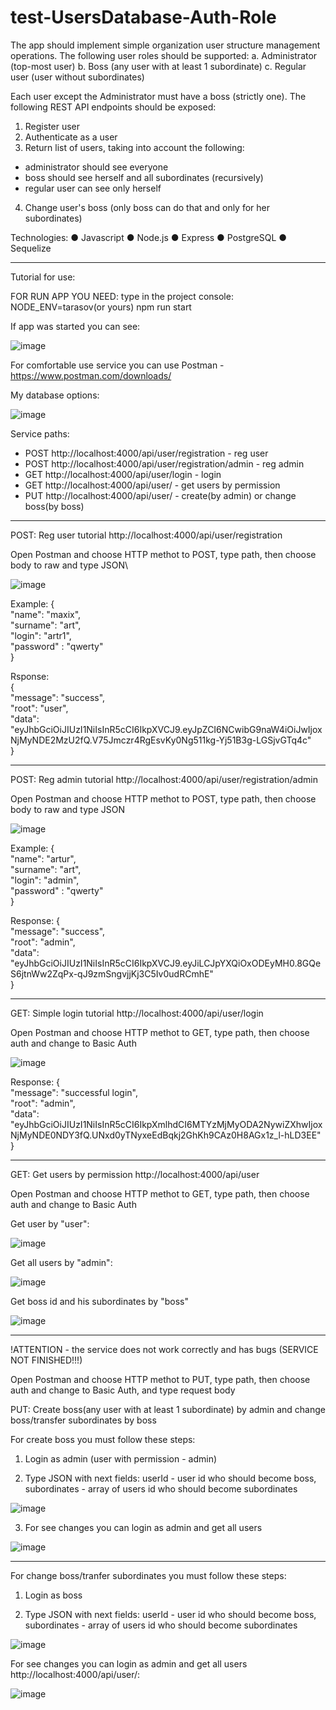 # test-UsersDatabase-Auth-Role

The app should implement simple organization user structure management operations.
The following user roles should be supported:
a. Administrator (top-most user)
b. Boss (any user with at least 1 subordinate)
c. Regular user (user without subordinates)

Each user except the Administrator must have a boss (strictly one).
The following REST API endpoints should be exposed:
1. Register user
2. Authenticate as a user
3. Return list of users, taking into account the following:
- administrator should see everyone
- boss should see herself and all subordinates (recursively)
- regular user can see only herself
4. Change user's boss (only boss can do that and only for her subordinates)

Technologies: ● Javascript ● Node.js ● Express ● PostgreSQL ● Sequelize

-----------------------------------------------------------------------------------------------------

Tutorial for use:

FOR RUN APP YOU NEED: type in the project console: NODE_ENV=tarasov(or yours) npm run start

If app was started you can see:

![image](https://github.com/Tarasofff/test-UsersDatabase-Auth-Role/blob/main/img/Screenshot_2.png)

For comfortable use service you can use Postman - https://www.postman.com/downloads/

My database options:

![image](https://github.com/Tarasofff/test-UsersDatabase-Auth-Role/blob/main/img/Screenshot_1.png)

Service paths:

- POST http://localhost:4000/api/user/registration - reg user 
- POST http://localhost:4000/api/user/registration/admin - reg admin
- GET http://localhost:4000/api/user/login - login
- GET http://localhost:4000/api/user/ - get users by permission
- PUT http://localhost:4000/api/user/ - create(by admin) or change boss(by boss)

-----------------------------------------------------------------------------------------------------

POST: Reg user tutorial http://localhost:4000/api/user/registration

Open Postman and choose HTTP methot to POST, type path, then choose body to raw and type JSON\

![image](https://github.com/Tarasofff/test-UsersDatabase-Auth-Role/blob/main/img/Screenshot_3.png)

Example:
{\
    "name": "maxix",\
    "surname": "art",\
    "login": "artr1",\
    "password" : "qwerty"\
}

Rsponse:\
{\
    "message": "success",\
    "root": "user",\
    "data": "eyJhbGciOiJIUzI1NiIsInR5cCI6IkpXVCJ9.eyJpZCI6NCwibG9naW4iOiJwIjoxNjMyNDE2MzU2fQ.V75Jmczr4RgEsvKy0Ng511kg-Yj51B3g-LGSjvGTq4c"\
}

-----------------------------------------------------------------------------------------------------

POST: Reg admin tutorial http://localhost:4000/api/user/registration/admin

Open Postman and choose HTTP methot to POST, type path, then choose body to raw and type JSON

![image](https://github.com/Tarasofff/test-UsersDatabase-Auth-Role/blob/main/img/regadmin.png)

Example:
{\
    "name": "artur",\
    "surname": "art",\
    "login": "admin",\
    "password" : "qwerty"\
}

Response:
{\
    "message": "success",\
    "root": "admin",\
    "data": "eyJhbGciOiJIUzI1NiIsInR5cCI6IkpXVCJ9.eyJiLCJpYXQiOxODEyMH0.8GQeS6jtnWw2ZqPx-qJ9zmSngvjjKj3C5Iv0udRCmhE"\
}

-----------------------------------------------------------------------------------------------------

GET: Simple login tutorial http://localhost:4000/api/user/login

Open Postman and choose HTTP methot to GET, type path, then choose auth and change to Basic Auth

![image](https://github.com/Tarasofff/test-UsersDatabase-Auth-Role/blob/main/img/Screenshot_4.png)

Response:
{\
    "message": "successful login",\
    "root": "admin",\
    "data": "eyJhbGciOiJIUzI1NiIsInR5cCI6IkpXmlhdCI6MTYzMjMyODA2NywiZXhwIjoxNjMyNDE0NDY3fQ.UNxd0yTNyxeEdBqkj2GhKh9CAz0H8AGx1z_l-hLD3EE"\
}

-----------------------------------------------------------------------------------------------------

GET: Get users by permission http://localhost:4000/api/user

Open Postman and choose HTTP methot to GET, type path, then choose auth and change to Basic Auth

Get user by "user":

![image](https://github.com/Tarasofff/test-UsersDatabase-Auth-Role/blob/main/img/getuser.png)

Get all users by "admin":

![image](https://github.com/Tarasofff/test-UsersDatabase-Auth-Role/blob/main/img/getall.png)

Get boss id and his subordinates by "boss"

![image](https://github.com/Tarasofff/test-UsersDatabase-Auth-Role/blob/main/img/checksubboss.png)

-----------------------------------------------------------------------------------------------------

!ATTENTION - the service does not work correctly and has bugs (SERVICE NOT FINISHED!!!)

Open Postman and choose HTTP methot to PUT, type path, then choose auth and change to Basic Auth, and type request body

PUT: Create boss(any user with at least 1 subordinate) by admin and change boss/transfer subordinates by boss

For create boss you must follow these steps:
1) Login as admin (user with permission - admin)

2) Type JSON with next fields: userId - user id who should become boss, subordinates - array of users id who should become subordinates

![image](https://github.com/Tarasofff/test-UsersDatabase-Auth-Role/blob/main/img/createbossbody.png)

3) For see changes you can login as admin and get all users 

![image](https://github.com/Tarasofff/test-UsersDatabase-Auth-Role/blob/main/img/checkboss.png)

-----------------------------------------------------------------------------------------------------

For change boss/tranfer subordinates you must follow these steps:
1) Login as boss

2) Type JSON with next fields: userId - user id who should become boss, subordinates - array of users id who should become subordinates

![image](https://github.com/Tarasofff/test-UsersDatabase-Auth-Role/blob/main/img/changeboss.png)

For see changes you can login as admin and get all users http://localhost:4000/api/user/:

![image](https://github.com/Tarasofff/test-UsersDatabase-Auth-Role/blob/main/img/checknewbossbyadminpng.png)

